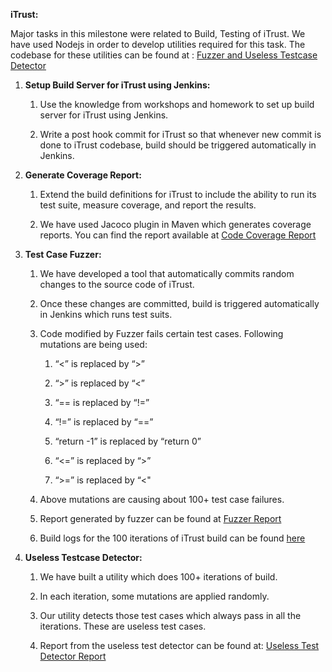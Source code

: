 
**iTrust:**

Major tasks in this milestone were related to Build, Testing of iTrust.
We have used Nodejs in order to develop utilities required for this
task. The codebase for these utilities can be found at : [Fuzzer and Useless Testcase Detector](https://github.ncsu.edu/smsejwan/Devops_Project/tree/Milestone_2_BuildTestAnalysis/Fuzzer)

1.  **Setup Build Server for iTrust using Jenkins:**

    1.  Use the knowledge from workshops and homework to set up build
        server for iTrust using Jenkins.

    2.  Write a post hook commit for iTrust so that whenever new commit
        is done to iTrust codebase, build should be triggered
        automatically in Jenkins.

2.  **Generate Coverage Report:**

    1.  Extend the build definitions for iTrust to include the ability
        to run its test suite, measure coverage, and report the results.

    2.  We have used Jacoco plugin in Maven which generates
        coverage reports. You can find the report available at [Code Coverage Report](https://github.ncsu.edu/smsejwan/Devops_Project/blob/Milestone_2_BuildTestAnalysis/Fuzzer/reports/Coverage_Report/jacoco/index.html)

3.  **Test Case Fuzzer:**

    1.  We have developed a tool that automatically commits random
        changes to the source code of iTrust.

    2.  Once these changes are committed, build is triggered
        automatically in Jenkins which runs test suits.

    3.  Code modified by Fuzzer fails certain test cases. Following
        mutations are being used:

        1.  “&lt;” is replaced by “&gt;”

        2.  “&gt;” is replaced by “&lt;”

        3.  “== is replaced by “!=”

        4.  “!=” is replaced by “==”

        5.  “return -1” is replaced by “return 0”

        6.  “&lt;=” is replaced by “&gt;”

        7.  “&gt;=” is replaced by “&lt;"

    4.  Above mutations are causing about 100+ test case failures.

    5.  Report generated by fuzzer can be found at [Fuzzer Report](https://github.ncsu.edu/smsejwan/Devops_Project/blob/Milestone_2_BuildTestAnalysis/Fuzzer/reports/failures.txt)
    
    6. Build logs for the 100 iterations of iTrust build can be found [here](https://github.ncsu.edu/smsejwan/Devops_Project/tree/Milestone_2_BuildTestAnalysis/buildlog)

4.  **Useless Testcase Detector:**

    1.  We have built a utility which does 100+ iterations of build.

    2.  In each iteration, some mutations are applied randomly.

    3.  Our utility detects those test cases which always pass in all
        the iterations. These are useless test cases.

    4.  Report from the useless test detector can be found at: [Useless Test Detector Report](https://github.ncsu.edu/smsejwan/Devops_Project/blob/Milestone_2_BuildTestAnalysis/Fuzzer/reports/uselessTestCaseReport.txt)


